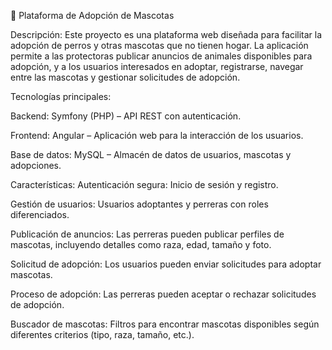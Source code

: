 🐾 Plataforma de Adopción de Mascotas

Descripción:
Este proyecto es una plataforma web diseñada para facilitar la adopción de perros y otras mascotas que no tienen hogar. La aplicación permite a las protectoras publicar anuncios de animales disponibles para adopción, y a los usuarios interesados en adoptar, registrarse, navegar entre las mascotas y gestionar solicitudes de adopción.

Tecnologías principales:

Backend: Symfony (PHP) – API REST con autenticación.

Frontend: Angular – Aplicación web para la interacción de los usuarios.

Base de datos: MySQL – Almacén de datos de usuarios, mascotas y adopciones.

Características:
Autenticación segura: Inicio de sesión y registro.

Gestión de usuarios: Usuarios adoptantes y perreras con roles diferenciados.

Publicación de anuncios: Las perreras pueden publicar perfiles de mascotas, incluyendo detalles como raza, edad, tamaño y foto.

Solicitud de adopción: Los usuarios pueden enviar solicitudes para adoptar mascotas.

Proceso de adopción: Las perreras pueden aceptar o rechazar solicitudes de adopción.

Buscador de mascotas: Filtros para encontrar mascotas disponibles según diferentes criterios (tipo, raza, tamaño, etc.).
